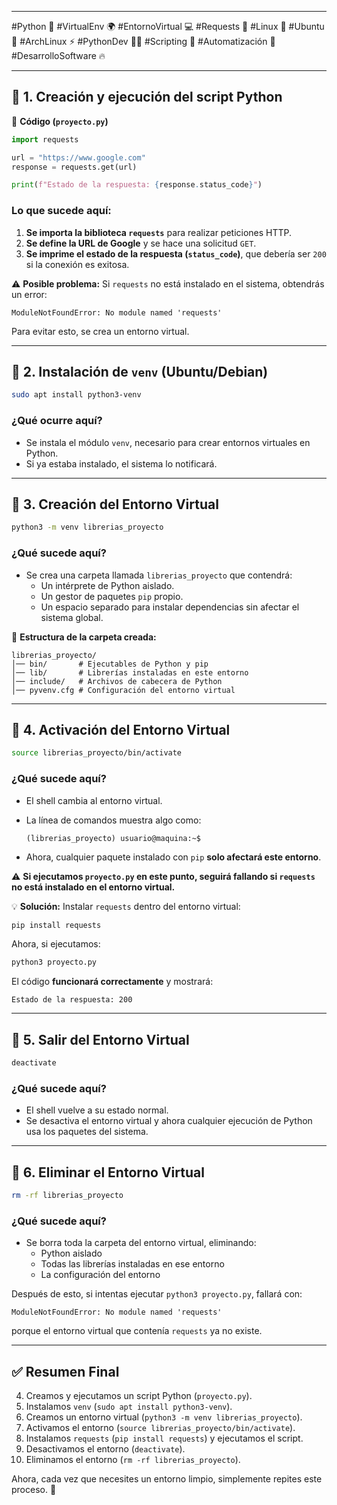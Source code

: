 
---

#Python 🐍 #VirtualEnv 🌍 #EntornoVirtual 💻 #Requests 📡 #Linux 🐧 #Ubuntu 🚀 #ArchLinux ⚡ #PythonDev 👨‍💻 #Scripting 📝 #Automatización 🤖 #DesarrolloSoftware 🔥

---

## 🔹 **1. Creación y ejecución del script Python**

📌 **Código (`proyecto.py`)**

```python
import requests

url = "https://www.google.com"
response = requests.get(url)

print(f"Estado de la respuesta: {response.status_code}")
```

### **Lo que sucede aquí:**

1. **Se importa la biblioteca `requests`** para realizar peticiones HTTP.
2. **Se define la URL de Google** y se hace una solicitud `GET`.
3. **Se imprime el estado de la respuesta (`status_code`)**, que debería ser `200` si la conexión es exitosa.

⚠ **Posible problema:** Si `requests` no está instalado en el sistema, obtendrás un error:

```
ModuleNotFoundError: No module named 'requests'
```

Para evitar esto, se crea un entorno virtual.

---

## 🔹 **2. Instalación de `venv` (Ubuntu/Debian)**

```bash
sudo apt install python3-venv
```

### **¿Qué ocurre aquí?**

- Se instala el módulo `venv`, necesario para crear entornos virtuales en Python.
- Si ya estaba instalado, el sistema lo notificará.

---

## 🔹 **3. Creación del Entorno Virtual**

```bash
python3 -m venv librerias_proyecto
```

### **¿Qué sucede aquí?**

- Se crea una carpeta llamada `librerias_proyecto` que contendrá:
    - Un intérprete de Python aislado.
    - Un gestor de paquetes `pip` propio.
    - Un espacio separado para instalar dependencias sin afectar el sistema global.

📌 **Estructura de la carpeta creada:**

```
librerias_proyecto/
│── bin/       # Ejecutables de Python y pip
│── lib/       # Librerías instaladas en este entorno
│── include/   # Archivos de cabecera de Python
│── pyvenv.cfg # Configuración del entorno virtual
```

---

## 🔹 **4. Activación del Entorno Virtual**

```bash
source librerias_proyecto/bin/activate
```

### **¿Qué sucede aquí?**

- El shell cambia al entorno virtual.
- La línea de comandos muestra algo como:
    
    ```
    (librerias_proyecto) usuario@maquina:~$
    ```
    
- Ahora, cualquier paquete instalado con `pip` **solo afectará este entorno**.

⚠ **Si ejecutamos `proyecto.py` en este punto, seguirá fallando si `requests` no está instalado en el entorno virtual.**

💡 **Solución:** Instalar `requests` dentro del entorno virtual:

```bash
pip install requests
```

Ahora, si ejecutamos:

```bash
python3 proyecto.py
```

El código **funcionará correctamente** y mostrará:

```
Estado de la respuesta: 200
```

---

## 🔹 **5. Salir del Entorno Virtual**

```bash
deactivate
```

### **¿Qué sucede aquí?**

- El shell vuelve a su estado normal.
- Se desactiva el entorno virtual y ahora cualquier ejecución de Python usa los paquetes del sistema.

---

## 🔹 **6. Eliminar el Entorno Virtual**

```bash
rm -rf librerias_proyecto
```

### **¿Qué sucede aquí?**

- Se borra toda la carpeta del entorno virtual, eliminando:
    - Python aislado
    - Todas las librerías instaladas en ese entorno
    - La configuración del entorno

Después de esto, si intentas ejecutar `python3 proyecto.py`, fallará con:

```
ModuleNotFoundError: No module named 'requests'
```

porque el entorno virtual que contenía `requests` ya no existe.

---

## ✅ **Resumen Final**

4. Creamos y ejecutamos un script Python (`proyecto.py`).
5. Instalamos `venv` (`sudo apt install python3-venv`).
6. Creamos un entorno virtual (`python3 -m venv librerias_proyecto`).
7. Activamos el entorno (`source librerias_proyecto/bin/activate`).
8. Instalamos `requests` (`pip install requests`) y ejecutamos el script.
9. Desactivamos el entorno (`deactivate`).
10. Eliminamos el entorno (`rm -rf librerias_proyecto`).

Ahora, cada vez que necesites un entorno limpio, simplemente repites este proceso. 🚀
